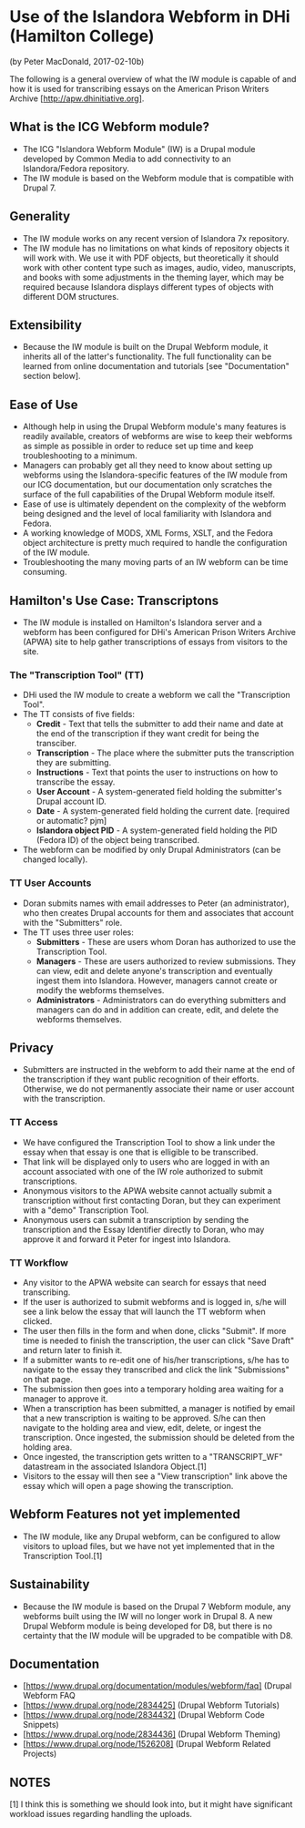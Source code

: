 # Use of the Islandora Webform in DHi (Hamilton College)
(by Peter MacDonald, 2017-02-10b)

The following is a general overview of what the IW module is capable of and how it is used for transcribing essays on the American Prison Writers Archive [http://apw.dhinitiative.org].

## What is the ICG Webform module?

  * The ICG "Islandora Webform Module" (IW) is a Drupal module developed by Common Media to add connectivity to an Islandora/Fedora repository.
  * The IW module is based on the Webform module that is compatible with Drupal 7.
  
## Generality

  * The IW module works on any recent version of Islandora 7x repository.
  * The IW module has no limitations on what kinds of repository objects it will work with. We use it with PDF objects, but theoretically it should work with other content type such as images, audio, video, manuscripts, and books with some adjustments in the theming layer, which may be required because Islandora displays different types of objects with different DOM structures.

## Extensibility

  * Because the IW module is built on the Drupal Webform module, it inherits all of the latter's functionality. The full functionality can be learned from online documentation and tutorials [see "Documentation" section below].

## Ease of Use

  * Although help in using the Drupal Webform module's many features is readily available, creators of webforms are wise to keep their webforms as simple as possible in order to reduce set up time and keep troubleshooting to a minimum.
  * Managers can probably get all they need to know about setting up webforms using the Islandora-specific features of the IW module from our ICG documentation, but our documentation only scratches the surface of the full capabilities of the Drupal Webform module itself.
  * Ease of use is ultimately dependent on the complexity of the webform being designed and the level of local familiarity with Islandora and Fedora.
  * A working knowledge of MODS, XML Forms, XSLT, and the Fedora object architecture is pretty much required to handle the configuration of the IW module.
  * Troubleshooting the many moving parts of an IW webform can be time consuming.
  
## Hamilton's Use Case: Transcriptons

* The IW module is installed on Hamilton's Islandora server and a webform has been configured for DHi's American Prison Writers Archive (APWA) site to help gather transcriptions of essays from visitors to the site.

### The "Transcription Tool" (TT)

  * DHi used the IW module to create a webform we call the "Transcription Tool".
  * The TT consists of five fields:
    * __Credit__ - Text that tells the submitter to add their name and date at the end of the transcription if they want credit for being the transciber.
    * __Transcription__ - The place where the submitter puts the transcription they are submitting.
    * __Instructions__ - Text that points the user to instructions on how to transcribe the essay.
    * __User Account__ - A system-generated field holding the submitter's Drupal account ID.
    * __Date__ - A system-generated field holding the current date. [required or automatic? pjm]
    * __Islandora object PID__ - A system-generated field holding the PID (Fedora ID) of the object being transcribed.
  * The webform can be modified by only Drupal Administrators (can be changed locally).

### TT User Accounts

  * Doran submits names with email addresses to Peter (an administrator), who then creates Drupal accounts for them and associates that account with the "Submitters" role.
  * The TT uses three user roles:
    * __Submitters__ - These are users whom Doran has authorized to use the Transcription Tool.
    * __Managers__ - These are users authorized to review submissions. They can view, edit and delete anyone's transcription and eventually ingest them into Islandora. However, managers cannot create or modify the webforms themselves.
    * __Administrators__ - Administrators can do everything submitters and managers can do and in addition can create, edit, and delete the webforms themselves.

## Privacy

  * Submitters are instructed in the webform to add their name at the end of the transcription if they want public recognition of their efforts. Otherwise, we do not permanently associate their name or user account with the transcription.

### TT Access

  * We have configured the Transcription Tool to show a link under the essay when that essay is one that is elligible to be transcribed.
  * That link will be displayed only to users who are logged in with an account associated with one of the IW role authorized to submit transcriptions.
  * Anonymous visitors to the APWA website cannot actually submit a transcription without first contacting Doran, but they can experiment with a "demo" Transcription Tool.
  * Anonymous users can submit a transcription by sending the transcription and the Essay Identifier directly to Doran, who may approve it and forward it Peter for ingest into Islandora.

### TT Workflow

  * Any visitor to the APWA website can search for essays that need transcribing.
  * If the user is authorized to submit webforms and is logged in, s/he will see a link below the essay that will launch the TT webform when clicked.
  * The user then fills in the form and when done, clicks "Submit". If more time is needed to finish the transcription, the user can click "Save Draft" and return later to finish it.
  * If a submitter wants to re-edit one of his/her transcriptions, s/he has to navigate to the essay they transcribed and click the link "Submissions" on that page.
  * The submission then goes into a temporary holding area waiting for a manager to approve it.
  * When a transcription has been submitted, a manager is notified by email that a new transcription is waiting to be approved. S/he can then navigate to the holding area and view, edit, delete, or ingest the transcription. Once ingested, the submission should be deleted from the holding area.
  * Once ingested, the transcription gets written to a "TRANSCRIPT_WF" datastream in the associated Islandora Object.[1]
  * Visitors to the essay will then see a "View transcription" link above the essay which will open a page showing the transcription.

## Webform Features not yet implemented
 
  * The IW module, like any Drupal webform, can be configured to allow visitors to upload files, but we have not yet implemented that in the Transcription Tool.[1]

## Sustainability

  * Because the IW module is based on the Drupal 7 Webform module, any webforms built using the IW will no longer work in Drupal 8. A new Drupal Webform module is being developed for D8, but there is no certainty that the IW module will be upgraded to be compatible with D8.

## Documentation

  * [https://www.drupal.org/documentation/modules/webform/faq] (Drupal Webform FAQ
  * [https://www.drupal.org/node/2834425] (Drupal Webform Tutorials)
  * [https://www.drupal.org/node/2834432] (Drupal Webform Code Snippets)
  * [https://www.drupal.org/node/2834436] (Drupal Webform Theming)
  * [https://www.drupal.org/node/1526208] (Drupal Webform Related Projects)
 
## NOTES

[1] I think this is something we should look into, but it might have significant workload issues regarding handling the uploads.  
